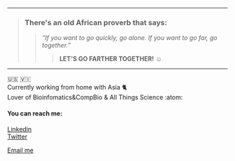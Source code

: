 

<!--
**KwameForbes/KwameForbes** is a ✨ _special_ ✨ repository because its `README.md` (this file) appears on your GitHub profile.

Here are some ideas to get you started:

- 🔭 I’m currently working on ...
- 🌱 I’m currently learning ...
- 👯 I’m looking to collaborate on ...
- 🤔 I’m looking for help with ...
- 💬 Ask me about ...
- 📫 How to reach me: ...
- 😄 Pronouns: ...
- ⚡ Fun fact: ...
-->
_____
>### **There's an old African proverb that says:**<br>
>>*“If you want to go quickly, go alone. If you want to go far, go together.”*<br>
>>>**LET'S GO FARTHER TOGETHER!** :relaxed:<br>
_____

:us: :us_virgin_islands:<br>Currently working from home with Asia :cat2: <br>Lover of Bioinfomatics&CompBio & All Things Science :atom: 

#### You can reach me:<br>
[Linkedin](https://www.linkedin.com/in/kwame-forbes-008451192/ "Kwame Forbes")<br>
[Twitter](https://twitter.com/kwame_forbes "@Kwame_Forbes")<br>
<p><a href="mailto:kwamek@email.unc.edu?Subject=Hi%20mate" target="_top">Email me</a></p>

